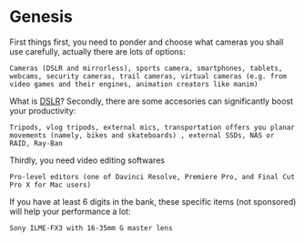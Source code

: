 # Genesis

First things first, you need to ponder and choose what cameras you shall use carefully, actually there are lots of options:

```text
Cameras (DSLR and mirrorless), sports camera, smartphones, tablets, webcams, security cameras, trail cameras, virtual cameras (e.g. from video games and their engines, animation creators like manim)
```
What is [DSLR](https://en.wikipedia.org/wiki/Digital_single-lens_reflex_camera)?
Secondly, there are some accesories can significantly boost your productivity:

```text
Tripods, vlog tripods, external mics, transportation offers you planar movements (namely, bikes and skateboards) , external SSDs, NAS or RAID, Ray-Ban
```

Thirdly, you need video editing softwares

```text
Pro-level editors (one of Davinci Resolve, Premiere Pro, and Final Cut Pro X for Mac users)
```

If you have at least 6 digits in the bank, these specific items (not sponsored) will help your performance a lot:
```text
Sony ILME-FX3 with 16-35mm G master lens
```
